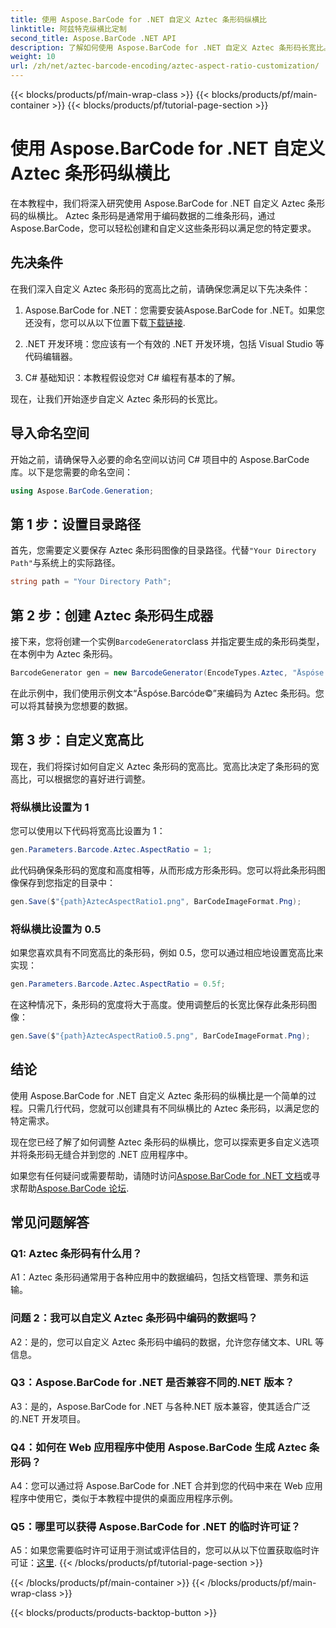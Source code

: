 ```yaml
---
title: 使用 Aspose.BarCode for .NET 自定义 Aztec 条形码纵横比
linktitle: 阿兹特克纵横比定制
second_title: Aspose.BarCode .NET API
description: 了解如何使用 Aspose.BarCode for .NET 自定义 Aztec 条形码长宽比。为您的 .NET 应用程序创建独特、灵活的条形码。
weight: 10
url: /zh/net/aztec-barcode-encoding/aztec-aspect-ratio-customization/
---
```


{{< blocks/products/pf/main-wrap-class >}}
{{< blocks/products/pf/main-container >}}
{{< blocks/products/pf/tutorial-page-section >}}

# 使用 Aspose.BarCode for .NET 自定义 Aztec 条形码纵横比

在本教程中，我们将深入研究使用 Aspose.BarCode for .NET 自定义 Aztec 条形码的纵横比。 Aztec 条形码是通常用于编码数据的二维条形码，通过 Aspose.BarCode，您可以轻松创建和自定义这些条形码以满足您的特定要求。

## 先决条件

在我们深入自定义 Aztec 条形码的宽高比之前，请确保您满足以下先决条件：

1.  Aspose.BarCode for .NET：您需要安装Aspose.BarCode for .NET。如果您还没有，您可以从以下位置下载[下载链接](https://releases.aspose.com/barcode/net/).

2. .NET 开发环境：您应该有一个有效的 .NET 开发环境，包括 Visual Studio 等代码编辑器。

3. C# 基础知识：本教程假设您对 C# 编程有基本的了解。

现在，让我们开始逐步自定义 Aztec 条形码的长宽比。

## 导入命名空间

开始之前，请确保导入必要的命名空间以访问 C# 项目中的 Aspose.BarCode 库。以下是您需要的命名空间：

```csharp
using Aspose.BarCode.Generation;
```

## 第 1 步：设置目录路径

首先，您需要定义要保存 Aztec 条形码图像的目录路径。代替`"Your Directory Path"`与系统上的实际路径。

```csharp
string path = "Your Directory Path";
```

## 第 2 步：创建 Aztec 条形码生成器

接下来，您将创建一个实例`BarcodeGenerator`class 并指定要生成的条形码类型，在本例中为 Aztec 条形码。

```csharp
BarcodeGenerator gen = new BarcodeGenerator(EncodeTypes.Aztec, "Åspóse.Barcóde©");
```

在此示例中，我们使用示例文本“Åspóse.Barcóde©”来编码为 Aztec 条形码。您可以将其替换为您想要的数据。

## 第 3 步：自定义宽高比

现在，我们将探讨如何自定义 Aztec 条形码的宽高比。宽高比决定了条形码的宽高比，可以根据您的喜好进行调整。

### 将纵横比设置为 1

您可以使用以下代码将宽高比设置为 1：

```csharp
gen.Parameters.Barcode.Aztec.AspectRatio = 1;
```

此代码确保条形码的宽度和高度相等，从而形成方形条形码。您可以将此条形码图像保存到您指定的目录中：

```csharp
gen.Save($"{path}AztecAspectRatio1.png", BarCodeImageFormat.Png);
```

### 将纵横比设置为 0.5

如果您喜欢具有不同宽高比的条形码，例如 0.5，您可以通过相应地设置宽高比来实现：

```csharp
gen.Parameters.Barcode.Aztec.AspectRatio = 0.5f;
```

在这种情况下，条形码的宽度将大于高度。使用调整后的长宽比保存此条形码图像：

```csharp
gen.Save($"{path}AztecAspectRatio0.5.png", BarCodeImageFormat.Png);
```

## 结论

使用 Aspose.BarCode for .NET 自定义 Aztec 条形码的纵横比是一个简单的过程。只需几行代码，您就可以创建具有不同纵横比的 Aztec 条形码，以满足您的特定需求。

现在您已经了解了如何调整 Aztec 条形码的纵横比，您可以探索更多自定义选项并将条形码无缝合并到您的 .NET 应用程序中。

如果您有任何疑问或需要帮助，请随时访问[Aspose.BarCode for .NET 文档](https://reference.aspose.com/barcode/net/)或寻求帮助[Aspose.BarCode 论坛](https://forum.aspose.com/c/barcode/13).

## 常见问题解答

### Q1: Aztec 条形码有什么用？

A1：Aztec 条形码通常用于各种应用中的数据编码，包括文档管理、票务和运输。

### 问题 2：我可以自定义 Aztec 条形码中编码的数据吗？

A2：是的，您可以自定义 Aztec 条形码中编码的数据，允许您存储文本、URL 等信息。

### Q3：Aspose.BarCode for .NET 是否兼容不同的.NET 版本？

A3：是的，Aspose.BarCode for .NET 与各种.NET 版本兼容，使其适合广泛的.NET 开发项目。

### Q4：如何在 Web 应用程序中使用 Aspose.BarCode 生成 Aztec 条形码？

A4：您可以通过将 Aspose.BarCode for .NET 合并到您的代码中来在 Web 应用程序中使用它，类似于本教程中提供的桌面应用程序示例。

### Q5：哪里可以获得 Aspose.BarCode for .NET 的临时许可证？

A5：如果您需要临时许可证用于测试或评估目的，您可以从以下位置获取临时许可证：[这里](https://purchase.aspose.com/temporary-license/).
{{< /blocks/products/pf/tutorial-page-section >}}

{{< /blocks/products/pf/main-container >}}
{{< /blocks/products/pf/main-wrap-class >}}

{{< blocks/products/products-backtop-button >}}
